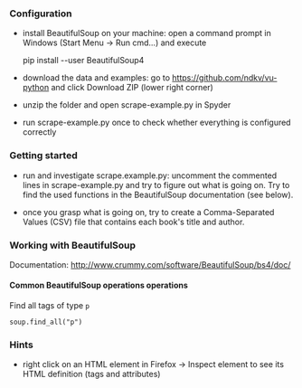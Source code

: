 ### Configuration

 - install BeautifulSoup on your machine: open a command prompt in Windows (Start Menu -> Run cmd...) and execute

     pip install --user BeautifulSoup4

 - download the data and examples: go to https://github.com/ndkv/vu-python and click Download ZIP (lower right corner)

 - unzip the folder and open scrape-example.py in Spyder

 - run scrape-example.py once to check whether everything is configured correctly

 ### Getting started

  - run and investigate scrape.example.py: uncomment the commented lines in scrape-example.py and try to figure out what is going on. Try to find the used functions in the BeautifulSoup documentation (see below).

 - once you grasp what is going on, try to create a Comma-Separated Values (CSV) file that contains each book's title and author.


### Working with BeautifulSoup

Documentation: http://www.crummy.com/software/BeautifulSoup/bs4/doc/


#### Common BeautifulSoup operations operations

Find all tags of type ```p```

    soup.find_all("p")

### Hints

- right click on an HTML element in Firefox -> Inspect element to see its HTML definition (tags and attributes)